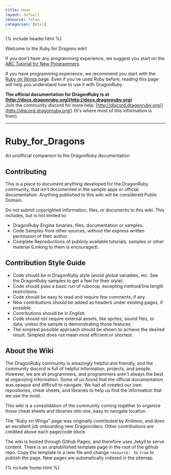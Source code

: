 ```yaml
---
title: Home
layout: default
resource: false
categories: [Wiki]
---
```

{% include header.html %}

Welcome to the Ruby for Dragons wiki!

If you don't have any programming experience, we suggest you start on the [ABC Tutorial for New Programmers](/Ruby_for_Dragons/abc_tutorial_for_new_programmers).

If you have programming experience, we recommend you start with the [Ruby on Wings](/Ruby_for_Dragons/Ruby-on-Wings) page. Even if you've used Ruby before, reading this page will help you understand how to use it with DragonRuby.

**The official documentation for DragonRuby is at [http://docs.dragonruby.org](http://docs.dragonruby.org)**  
Join the community discord for more help: [http://discord.dragonruby.org/](http://discord.dragonruby.org/) (It's where most of this information is from).

***

# Ruby_for_Dragons
An unofficial companion to the DragonRuby documentation

## Contributing
This is a place to document anything developed for the DragonRuby community, that isn’t documented in the sample apps or official documentation. Anything published to this wiki will be considered Public Domain.

Do not submit copyrighted information, files, or documents to this wiki. This includes, but is not limited to:

- DragonRuby Engine binaries, files, documentation or samples.
- Code Samples from other sources, without the express written permission of their author.
- Complete Reproductions of publicly available tutorials, samples or other material (Linking to them is encouraged).

## Contribution Style Guide
- Code should be in DragonRuby style (avoid global variables, etc. See the DragonRuby samples to get a feel for their style).
- Code should pass a basic run of rubocop, excepting method/line length restrictions.
- Code should be easy to read and require few comments, if any.
- New contributions should be added as headers under existing pages, if possible.
- Contributions should be in English.
- Code should not require external assets, like sprites, sound files, or data, unless the sample is demonstrating those features.
- The simplest possible approach should be shown to achieve the desired result. Simplest does not mean most efficient or shortest.

## About the Wiki
The DragonRuby community is amazingly helpful and friendly, and the community discord is full of helpful information, projects, and people. However, we are all programmers, and programmers aren’t always the best at organizing information. Some of us found that the official documentation was opaque and difficult to navigate. We had all created our own repositories, cheat sheets, and libraries to help us find the information that we use the most.

This wiki is a consolidation of the community coming together to organize those cheat sheets and libraries into one, easy to navigate location.

The “Ruby on Wings” page was originally contributed by Kniknoo, and does an excellent job onboarding new Dragonriders. Other contributions are credited above each page/code block.

The wiki is hosted through Github Pages, and therefore uses Jekyll to serve content. There is an unplubilished template page in the root of the github repo. Copy the template to a new file and change `resource: ` to `true` to publish the page. New pages are automatically indexed in the sitemap.

{% include footer.html %}

